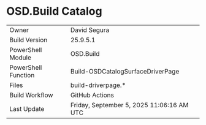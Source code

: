 ﻿# OSD.Build Catalog

| | |
|-|-|
| Owner | David Segura |
| Build Version | 25.9.5.1 |
| PowerShell Module | OSD.Build |
| PowerShell Function | Build-OSDCatalogSurfaceDriverPage |
| Files | build-driverpage.* |
| Build Workflow | GitHub Actions |
| Last Update | Friday, September 5, 2025 11:06:16 AM UTC |
